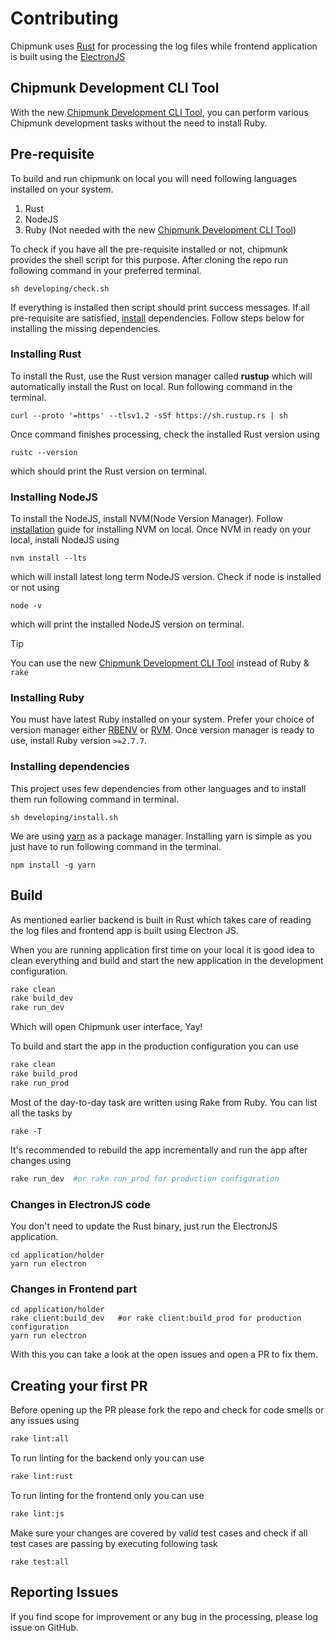 # Contributing

Chipmunk uses [Rust](https://www.rust-lang.org/) for processing the log files while frontend application is built using the [ElectronJS](https://www.electronjs.org/)
 
## Chipmunk Development CLI Tool
With the new [Chipmunk Development CLI Tool](cli/README.md), you can perform various Chipmunk development tasks without the need to install Ruby.

## Pre-requisite

To build and run chipmunk on local you will need following languages installed on your system.
1. Rust
2. NodeJS
3. Ruby (Not needed with the new [Chipmunk Development CLI Tool](cli/README.md))

To check if you have all the pre-requisite installed or not, chipmunk provides the shell
script for this purpose. After cloning the repo run following command in your preferred terminal.

```
sh developing/check.sh
```

If everything is installed then script should print success messages.
If all pre-requisite are satisfied, [install](#installing-dependencies) dependencies.
Follow steps below for installing the missing dependencies.

### Installing Rust
To install the Rust, use the Rust version manager called **rustup** which will automatically install
the Rust on local. Run following command in the terminal.

```
curl --proto '=https' --tlsv1.2 -sSf https://sh.rustup.rs | sh
```

Once command finishes processing, check the installed Rust version using

```
rustc --version
```

which should print the Rust version on terminal.

### Installing NodeJS
To install the NodeJS, install NVM(Node Version Manager). Follow [installation](https://github.com/nvm-sh/nvm)
guide for installing NVM on local. Once NVM in ready on your local, install NodeJS using

```
nvm install --lts
```

which will install latest long term NodeJS version. Check if node is installed or not using

```
node -v
```

which will print the installed NodeJS version on terminal.


> [!TIP] 
> You can use the new [Chipmunk Development CLI Tool](cli/README.md) instead of Ruby & `rake`

### Installing Ruby
You must have latest Ruby installed on your system. Prefer your choice of version manager
either [RBENV](https://github.com/rbenv/rbenv) or [RVM](https://rvm.io/).
Once version manager is ready to use, install Ruby version `>=2.7.7`.

### Installing dependencies
This project uses few dependencies from other languages and to install them run
following command in terminal.

```
sh developing/install.sh
```

We are using [yarn](https://yarnpkg.com/) as a package manager. Installing yarn is simple
as you just have to run following command in the terminal.

```
npm install -g yarn
```

## Build
As mentioned earlier backend is built in Rust which takes care of reading the log files
and frontend app is built using Electron JS.

When you are running application first time on your local it is good idea to clean everything
and build and start the new application in the development configuration.

```bash
rake clean
rake build_dev
rake run_dev
```
Which will open Chipmunk user interface, Yay!

To build and start the app in the production configuration you can use

```bash
rake clean
rake build_prod
rake run_prod
```

Most of the day-to-day task are written using Rake from Ruby. You can list all the tasks by

```
rake -T
```

It's recommended to rebuild the app incrementally and run the app after changes using 

```bash
rake run_dev  #or rake run_prod for production configuration
```

### Changes in ElectronJS code
You don't need to update the Rust binary, just run the ElectronJS application.

```
cd application/holder
yarn run electron
```

### Changes in Frontend part
```
cd application/holder
rake client:build_dev   #or rake client:build_prod for production configuration
yarn run electron
```

With this you can take a look at the open issues and open a PR to fix them.

## Creating your first PR
Before opening up the PR please fork the repo and check for code smells or any issues using

```bash
rake lint:all
```

To run linting for the backend only you can use

```bash
rake lint:rust
```

To run linting for the frontend only you can use

```bash
rake lint:js
```

Make sure your changes are covered by valid test cases and check if all test cases are passing
by executing following task

```
rake test:all
```

## Reporting Issues
If you find scope for improvement or any bug in the processing, please log
issue on GitHub.
